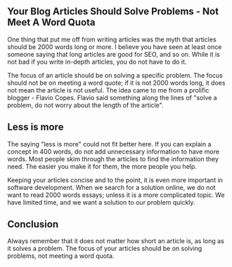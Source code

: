 ## Your Blog Articles Should Solve Problems - Not Meet A Word Quota

One thing that put me off from writing articles was the myth that articles should be 2000 words long or more. I believe you have seen at least once someone saying that long articles are good for SEO, and so on. While it is not bad if you write in-depth articles, you do not have to do it.

The focus of an article should be on solving a specific problem. The focus should not be on meeting a word quote; if it is not 2000 words long, it does not mean the article is not useful. The idea came to me from a prolific blogger - Flavio Copes. Flavio said something along the lines of "solve a problem, do not worry about the length of the article".

## Less is more
The saying "less is more" could not fit better here. If you can explain a concept in 400 words, do not add unnecessary information to have more words. Most people skim through the articles to find the information they need. The easier you make it for them, the more people you help.

Keeping your articles concise and to the point, it is even more important in software development. When we search for a solution online, we do not want to read 2000 words essays; unless it is a more complicated topic. We have limited time, and we want a solution to our problem quickly.

## Conclusion
Always remember that it does not matter how short an article is, as long as it solves a problem. The focus of your articles should be on solving problems, not meeting a word quota.